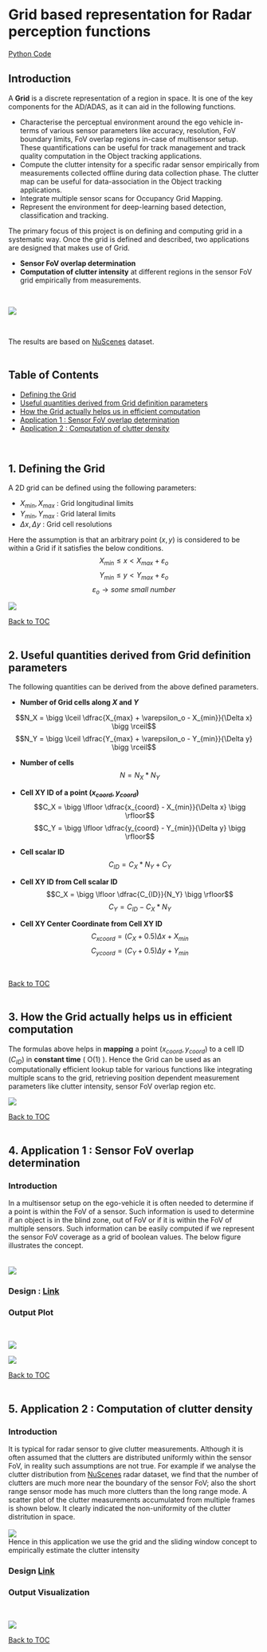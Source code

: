 
# Grid based representation for Radar perception functions
[Python Code](https://github.com/UditBhaskar19/ENVIRONMENT_REPRESENTATION_USING_RADAR/tree/main/P1_grid_based_representation_for_radar_perception_functions/python) <br>




## Introduction
A **Grid** is a discrete representation of a region in space. It is one of the key components for the AD/ADAS, as it can aid in the following functions.
   - Characterise the perceptual environment around the ego vehicle in-terms of various sensor parameters like accuracy, resolution, FoV boundary limits, FoV overlap regions in-case of multisensor setup. These quantifications can be useful for track management and track quality computation in the Object tracking applications.
   - Compute the clutter intensity for a specific radar sensor empirically from measurements collected offline during data collection phase. The clutter map can be useful for data-association in the Object tracking applications.
   - Integrate multiple sensor scans for Occupancy Grid Mapping.
   - Represent the environment for deep-learning based detection, classification and tracking.

The primary focus of this project is on defining and computing grid in a systematic way. Once the grid is defined and described, two applications are designed that makes use of Grid.
   - **Sensor FoV overlap determination**
   - **Computation of clutter intensity** at different regions in the sensor FoV grid empirically from measurements.
   <br>

   ![](https://github.com/UditBhaskar19/ENVIRONMENT_REPRESENTATION_USING_RADAR/tree/main/P1_grid_based_representation_for_radar_perception_functions/readme_artifacts/12_output.PNG)

   <br> 

The results are based on [NuScenes](https://www.nuscenes.org/) dataset.
<br><br>



## Table of Contents <a name="t0"></a>

   - [Defining the Grid](#t1)
   - [Useful quantities derived from Grid definition parameters](#t2)
   - [How the Grid actually helps us in efficient computation](#t3)
   - [Application 1 : Sensor FoV overlap determination](#t4)
   - [Application 2 : Computation of clutter density](#t5)
<br>


## 1. Defining the Grid <a name="t1"></a>
A 2D grid can be defined using the following parameters:
   - $X_{min}, X_{max}$ : Grid longitudinal limits
   - $Y_{min}, Y_{max}$ : Grid lateral limits
   - $\Delta x, \Delta y$ : Grid cell resolutions

Here the assumption is that an arbitrary point $(x, y)$ is considered to be within a Grid if it satisfies the below conditions.
$$X_{min} \leq x < X_{max} + \varepsilon_o$$
$$Y_{min} \leq y < Y_{max} + \varepsilon_o$$
$$\varepsilon_o \to some \ small \ number $$ 

![](https://github.com/UditBhaskar19/ENVIRONMENT_REPRESENTATION_USING_RADAR/tree/main/P1_grid_based_representation_for_radar_perception_functions/readme_artifacts/1_grid.PNG)

[Back to TOC](#t0)
<br><br>




## 2. Useful quantities derived from Grid definition parameters <a name="t2"></a>
The following quantities can be derived from the above defined parameters.
   
   - **Number of Grid cells along $X$ and $Y$**

   $$N_X = \bigg \lceil \dfrac{X_{max} + \varepsilon_o - X_{min}}{\Delta x} \bigg \rceil$$ 
   $$N_Y = \bigg \lceil \dfrac{Y_{max} + \varepsilon_o - Y_{min}}{\Delta y} \bigg \rceil$$  

   - **Number of cells**
   $$N = N_X * N_Y$$ 

   - **Cell XY ID of a point $(x_{coord}, y_{coord})$**
   $$C_X = \bigg \lfloor \dfrac{x_{coord} - X_{min}}{\Delta x} \bigg \rfloor$$ 
   $$C_Y = \bigg \lfloor \dfrac{y_{coord} - Y_{min}}{\Delta y} \bigg \rfloor$$ 

   - **Cell scalar ID**
   $$C_{ID} = C_X * N_Y + C_Y$$

   - **Cell XY ID from Cell scalar ID**
   $$C_X = \bigg \lfloor \dfrac{C_{ID}}{N_Y} \bigg \rfloor$$
   $$C_Y = C_{ID} - C_X * N_Y$$

   - **Cell XY Center Coordinate from Cell XY ID**
   $$C_{xcoord} = (C_X + 0.5)\Delta x + X_{min}$$
   $$C_{ycoord} = (C_Y + 0.5)\Delta y + Y_{min}$$

<br>

[Back to TOC](#t0)
<br><br>




## 3. How the Grid actually helps us in efficient computation <a name="t3"></a>
The formulas above helps in **mapping** a point $(x_{coord}, y_{coord})$ to a cell ID $(C_{ID})$ in **constant time** ( O(1) ). Hence the Grid can be used as an computationally efficient lookup table for various functions like integrating multiple scans to the grid, retrieving position dependent measurement parameters like clutter intensity, sensor FoV overlap region etc.

![](https://github.com/UditBhaskar19/ENVIRONMENT_REPRESENTATION_USING_RADAR/tree/main/P1_grid_based_representation_for_radar_perception_functions/readme_artifacts/2_lookup_table.PNG)

[Back to TOC](#t0)
<br><br>





## 4. Application 1 : Sensor FoV overlap determination <a name="t4"></a>
   ### Introduction
   In a multisensor setup on the ego-vehicle it is often needed to determine if a point is within the FoV of a sensor. Such information is used to determine if an object is in the blind zone, out of FoV or if it is within the FoV of multiple sensors. Such information can be easily computed if we represent the sensor FoV coverage as a grid of boolean values. The below figure illustrates the concept.
   <br><br><br>
   ![](https://github.com/UditBhaskar19/ENVIRONMENT_REPRESENTATION_USING_RADAR/tree/main/P1_grid_based_representation_for_radar_perception_functions/readme_artifacts/2_app1_concept.PNG)
   <br>

   ### Design : [Link](https://github.com/UditBhaskar19/ENVIRONMENT_REPRESENTATION_USING_RADAR/blob/main/P1_grid_based_representation_for_radar_perception_functions/application1_design.pdf) 

   ### Output Plot 
   <br> 

   ![](https://github.com/UditBhaskar19/ENVIRONMENT_REPRESENTATION_USING_RADAR/tree/main/P1_grid_based_representation_for_radar_perception_functions/readme_artifacts/10_individual_rad_fov.PNG)

   ![](https://github.com/UditBhaskar19/ENVIRONMENT_REPRESENTATION_USING_RADAR/tree/main/P1_grid_based_representation_for_radar_perception_functions/readme_artifacts/10_fov.PNG)


[Back to TOC](#t0)
<br><br>




## 5. Application 2 : Computation of clutter density <a name="t5"></a>
   ### Introduction
   It is typical for radar sensor to give clutter measurements. Although it is often assumed that the clutters are distributed uniformly within the sensor FoV, in reality such assumptions are not true. For example if we analyse the clutter distribution from [NuScenes](https://www.nuscenes.org/) radar dataset, we find that the number of clutters are much more near the boundary of the sensor FoV; also the short range sensor mode has much more clutters than the long range mode. A scatter plot of the clutter measurements accumulated from multiple frames is shown below. It clearly indicated the non-uniformity of the clutter distritution in space.
   <br><br> 
   ![](https://github.com/UditBhaskar19/ENVIRONMENT_REPRESENTATION_USING_RADAR/tree/main/P1_grid_based_representation_for_radar_perception_functions/readme_artifacts/9_clutters4.PNG)
   <br>
   Hence in this application we use the grid and the sliding window concept to empirically estimate the clutter intensity
   <br>

   ### Design [Link](https://github.com/UditBhaskar19/ENVIRONMENT_REPRESENTATION_USING_RADAR/blob/main/P1_grid_based_representation_for_radar_perception_functions/application2_design.pdf) 

   ### Output Visualization
   <br> 

   ![](https://github.com/UditBhaskar19/ENVIRONMENT_REPRESENTATION_USING_RADAR/tree/main/P1_grid_based_representation_for_radar_perception_functions/readme_artifacts/11_clutter_map.PNG)


[Back to TOC](#t0)
<br><br> 


